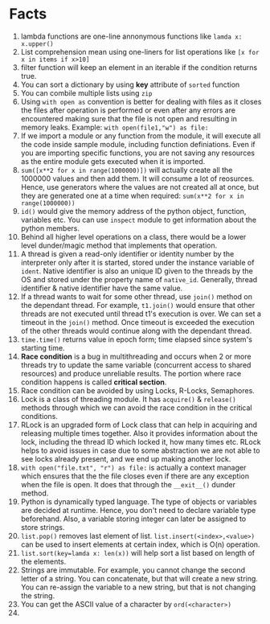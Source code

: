 # Facts

1. lambda functions are one-line annonymous functions like `lamda x: x.upper()`
2. List comprehension mean using one-liners for list operations like `[x for x in items if x>10]`
3. filter function will keep an element in an iterable if the condition returns true.
4. You can sort a dictionary by using **key** attribute of ``sorted`` function
5. You can combile multiple lists using `zip`
6. Using `with open as` convention is better for dealing with files as it closes the files after operation is performed or even after any errors are encountered making sure that the file is not open and resulting in memory leaks. Example: `with open(file1,"w") as file:`
7. If we import a module or any function from the module, it will execute all the code inside sample module, including function definiations. Even if you are importing specific functions, you are not saving any resources as the entire module gets executed when it is imported.
8. `sum([x**2 for x in range(1000000)])` will actually create all the 1000000 values and then add them. It will consume a lot of reosurces. Hence, use generators where the values are not created all at once, but they are generated one at a time when required: `sum(x**2 for x in range(1000000))`
9. `id()` would give the memory address of the python object, function, variables etc. You can use `inspect` module to get information about the python members.
10. Behind all higher level operations on a class, there would be a lower level dunder/magic method that implements that operation.
11. A thread is given a read-only identifier or identity number by the interpreter only after it is started, stored under the instance variable of `ident`. Native identifier is also an unique ID given to the threads by the OS and stored under the property name of `native_id`. Generally, thread identifier & native identifier have the same value.
12. If a thread wants to wait for some other thread, use `join()` method on the dependant thread. For example, `t1.join()` would ensure that other threads are not executed until thread t1's execution is over. We can set a timeout in the `join()` method. Once timeout is exceeded the execution of the other threads would continue along with the dependant thread.
13. `time.time()` returns value in epoch form; time elapsed since system's starting time.
14. **Race condition** is a bug in multithreading and occurs when 2 or more threads try to update the same variable (concurrent access to shared resources) and produce unreliable results. The portion where race condition happens is called **critical section**.
15. Race condition can be avoided by using Locks, R-Locks, Semaphores.
16. Lock is a class of threading module. It has `acquire()` & `release()` methods through which we can avoid the race condition in the critical conditions.
17. RLock is an upgraded form of Lock class that can help in acquiring and releasing multiple times together. Also it provides information about the lock, including the thread ID which locked it, how many times etc. RLock helps to avoid issues in case due to some abstraction we are not able to see locks already present, and we end up making another lock.
18. `with open("file.txt", "r") as file:` is actually a context manager which ensures that the the file closes even if there are any exception when the file is open. It does that through the `__exit__()` dunder method.
19. Python is dynamically typed language. The type of objects or variables are decided at runtime. Hence, you don't need to declare variable type beforehand. Also, a variable storing integer can later be assigned to store strings.
20. `list.pop()` removes last element of list. `list.insert(<index>,<value>)` can be used to insert elements at certain index, which is O(n) operation.
21. `list.sort(key=lamda x: len(x))` will help sort a list based on length of the elements.
22. Strings are immutable. For example, you cannot change the second letter of a string. You can concatenate, but that will create a new string. You can re-assign the variable to a new string, but that is not changing the string.
23. You can get the ASCII value of a character by `ord(<character>)`
24. 